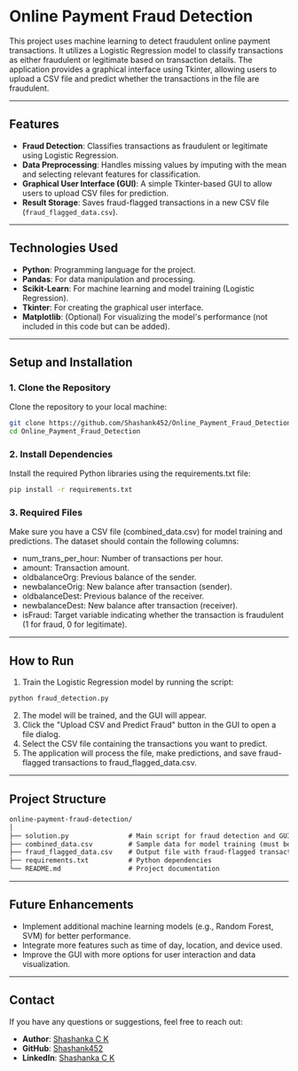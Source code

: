 # **Online Payment Fraud Detection**

This project uses machine learning to detect fraudulent online payment transactions. It utilizes a Logistic Regression model to classify transactions as either fraudulent or legitimate based on transaction details. The application provides a graphical interface using Tkinter, allowing users to upload a CSV file and predict whether the transactions in the file are fraudulent.

---

## **Features**
- **Fraud Detection**: Classifies transactions as fraudulent or legitimate using Logistic Regression.
- **Data Preprocessing**: Handles missing values by imputing with the mean and selecting relevant features for classification.
- **Graphical User Interface (GUI)**: A simple Tkinter-based GUI to allow users to upload CSV files for prediction.
- **Result Storage**: Saves fraud-flagged transactions in a new CSV file (`fraud_flagged_data.csv`).

---

## **Technologies Used**
- **Python**: Programming language for the project.
- **Pandas**: For data manipulation and processing.
- **Scikit-Learn**: For machine learning and model training (Logistic Regression).
- **Tkinter**: For creating the graphical user interface.
- **Matplotlib**: (Optional) For visualizing the model's performance (not included in this code but can be added).

---

## **Setup and Installation**

### **1. Clone the Repository**
Clone the repository to your local machine:
```bash
git clone https://github.com/Shashank452/Online_Payment_Fraud_Detection.git
cd Online_Payment_Fraud_Detection
```

### **2. Install Dependencies**
Install the required Python libraries using the requirements.txt file:
```bash
pip install -r requirements.txt
```

### **3. Required Files**
Make sure you have a CSV file (combined_data.csv) for model training and predictions. The dataset should contain the following columns:

- num_trans_per_hour: Number of transactions per hour.
- amount: Transaction amount.
- oldbalanceOrg: Previous balance of the sender.
- newbalanceOrig: New balance after transaction (sender).
- oldbalanceDest: Previous balance of the receiver.
- newbalanceDest: New balance after transaction (receiver).
- isFraud: Target variable indicating whether the transaction is fraudulent (1 for fraud, 0 for legitimate).

---

## **How to Run**
1. Train the Logistic Regression model by running the script:
```bash
python fraud_detection.py
```
2. The model will be trained, and the GUI will appear.
3. Click the "Upload CSV and Predict Fraud" button in the GUI to open a file dialog.
4. Select the CSV file containing the transactions you want to predict.
5. The application will process the file, make predictions, and save fraud-flagged transactions to fraud_flagged_data.csv.

---

## **Project Structure**
```markdown
online-payment-fraud-detection/
│
├── solution.py               # Main script for fraud detection and GUI
├── combined_data.csv         # Sample data for model training (must be provided)
├── fraud_flagged_data.csv    # Output file with fraud-flagged transactions
├── requirements.txt          # Python dependencies
└── README.md                 # Project documentation
```

---

## **Future Enhancements**
- Implement additional machine learning models (e.g., Random Forest, SVM) for better performance.
- Integrate more features such as time of day, location, and device used.
- Improve the GUI with more options for user interaction and data visualization.

---

## **Contact**
If you have any questions or suggestions, feel free to reach out:
- **Author**: [Shashanka C K](mailto:your-email@example.com)  
- **GitHub**: [Shashank452](https://github.com/Shashank452)  
- **LinkedIn**: [Shashanka C K](https://www.linkedin.com/in/shashanka-c-k)
